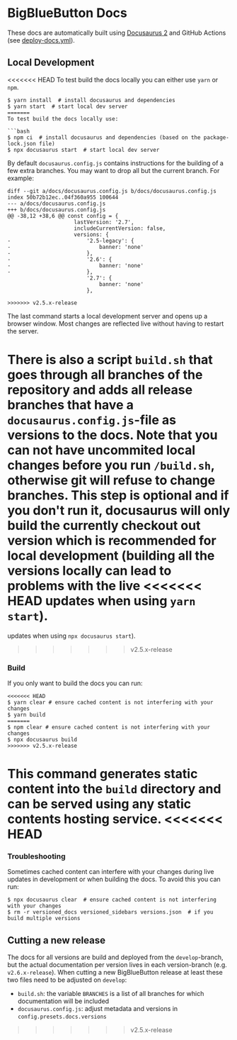 # BigBlueButton Docs

These docs are automatically built using [Docusaurus 2](https://docusaurus.io/)
and GitHub Actions (see [deploy-docs.yml](../.github/workflows/deploy-docs.yml)).

## Local Development

<<<<<<< HEAD
To test build the docs locally you can either use `yarn` or `npm`.

```
$ yarn install  # install docusaurus and dependencies
$ yarn start  # start local dev server
=======
To test build the docs locally use:

```bash
$ npm ci  # install docusaurus and dependencies (based on the package-lock.json file)
$ npx docusaurus start  # start local dev server
```

By default `docusaurus.config.js` contains instructions for the building of a few extra branches. You may want to drop all but the current branch. For example:

```
diff --git a/docs/docusaurus.config.js b/docs/docusaurus.config.js
index 50b72b12ec..04f360a955 100644
--- a/docs/docusaurus.config.js
+++ b/docs/docusaurus.config.js
@@ -38,12 +38,6 @@ const config = {
                     lastVersion: '2.7',
                     includeCurrentVersion: false,
                     versions: {
-                        '2.5-legacy': {
-                            banner: 'none'
-                        },
-                        '2.6': {
-                            banner: 'none'
-                        },
                         '2.7': {
                             banner: 'none'
                         },

>>>>>>> v2.5.x-release
```

The last command starts a local development server and opens up a browser window.
Most changes are reflected live without having to restart the server.

There is also a  script `build.sh` that goes through all branches of the repository
and adds all release branches that have a `docusaurus.config.js`-file as versions
to the docs.
Note that you can not have uncommited local changes before you run `/build.sh`,
otherwise git will refuse to change branches.
This step is optional and if you don't run it, docusaurus will only build the
currently checkout out version which is recommended for local development
(building all the versions locally can lead to problems with the live
<<<<<<< HEAD
updates when using `yarn start`).
=======
updates when using `npx docusaurus start`).
>>>>>>> v2.5.x-release

### Build

If you only want to build the docs you can run:

```
<<<<<<< HEAD
$ yarn clear # ensure cached content is not interfering with your changes
$ yarn build
=======
$ npm clear # ensure cached content is not interfering with your changes
$ npx docusaurus build
>>>>>>> v2.5.x-release
```

This command generates static content into the `build` directory
and can be served using any static contents hosting service.
<<<<<<< HEAD
=======

### Troubleshooting

Sometimes cached content can interfere with your changes during live updates
in development or when building the docs.
To avoid this you can run:

```
$ npx docusaurus clear  # ensure cached content is not interfering with your changes
$ rm -r versioned_docs versioned_sidebars versions.json  # if you build multiple versions
```

## Cutting a new release

The docs for all versions are build and deployed from the `develop`-branch,
but the actual documentation per version lives in each version-branch (e.g. `v2.6.x-release`).
When cutting a new BigBlueButton release at least these two files need to be adjusted on `develop`:

- `build.sh`: the variable `BRANCHES` is a list of all branches for which documentation will be included
- `docusaurus.config.js`: adjust metadata and versions in `config.presets.docs.versions`
>>>>>>> v2.5.x-release

